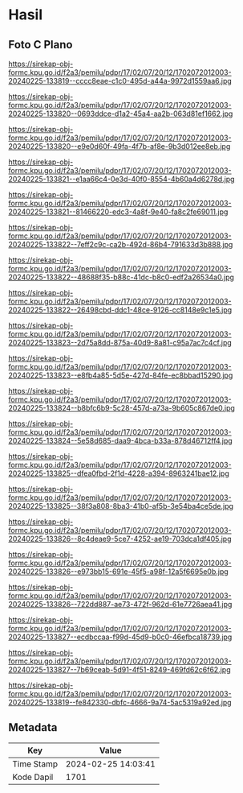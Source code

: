 # Hasil

## Foto C Plano

https://sirekap-obj-formc.kpu.go.id/f2a3/pemilu/pdpr/17/02/07/20/12/1702072012003-20240225-133819--cccc8eae-c1c0-495d-a44a-9972d1559aa6.jpg

https://sirekap-obj-formc.kpu.go.id/f2a3/pemilu/pdpr/17/02/07/20/12/1702072012003-20240225-133820--0693ddce-d1a2-45a4-aa2b-063d81ef1662.jpg

https://sirekap-obj-formc.kpu.go.id/f2a3/pemilu/pdpr/17/02/07/20/12/1702072012003-20240225-133820--e9e0d60f-49fa-4f7b-af8e-9b3d012ee8eb.jpg

https://sirekap-obj-formc.kpu.go.id/f2a3/pemilu/pdpr/17/02/07/20/12/1702072012003-20240225-133821--e1aa66c4-0e3d-40f0-8554-4b60a4d6278d.jpg

https://sirekap-obj-formc.kpu.go.id/f2a3/pemilu/pdpr/17/02/07/20/12/1702072012003-20240225-133821--81466220-edc3-4a8f-9e40-fa8c2fe69011.jpg

https://sirekap-obj-formc.kpu.go.id/f2a3/pemilu/pdpr/17/02/07/20/12/1702072012003-20240225-133822--7eff2c9c-ca2b-492d-86b4-791633d3b888.jpg

https://sirekap-obj-formc.kpu.go.id/f2a3/pemilu/pdpr/17/02/07/20/12/1702072012003-20240225-133822--48688f35-b88c-41dc-b8c0-edf2a26534a0.jpg

https://sirekap-obj-formc.kpu.go.id/f2a3/pemilu/pdpr/17/02/07/20/12/1702072012003-20240225-133822--26498cbd-ddc1-48ce-9126-cc8148e9c1e5.jpg

https://sirekap-obj-formc.kpu.go.id/f2a3/pemilu/pdpr/17/02/07/20/12/1702072012003-20240225-133823--2d75a8dd-875a-40d9-8a81-c95a7ac7c4cf.jpg

https://sirekap-obj-formc.kpu.go.id/f2a3/pemilu/pdpr/17/02/07/20/12/1702072012003-20240225-133823--e8fb4a85-5d5e-427d-84fe-ec8bbad15290.jpg

https://sirekap-obj-formc.kpu.go.id/f2a3/pemilu/pdpr/17/02/07/20/12/1702072012003-20240225-133824--b8bfc6b9-5c28-457d-a73a-9b605c867de0.jpg

https://sirekap-obj-formc.kpu.go.id/f2a3/pemilu/pdpr/17/02/07/20/12/1702072012003-20240225-133824--5e58d685-daa9-4bca-b33a-878d46712ff4.jpg

https://sirekap-obj-formc.kpu.go.id/f2a3/pemilu/pdpr/17/02/07/20/12/1702072012003-20240225-133825--dfea0fbd-2f1d-4228-a394-8963241bae12.jpg

https://sirekap-obj-formc.kpu.go.id/f2a3/pemilu/pdpr/17/02/07/20/12/1702072012003-20240225-133825--38f3a808-8ba3-41b0-af5b-3e54ba4ce5de.jpg

https://sirekap-obj-formc.kpu.go.id/f2a3/pemilu/pdpr/17/02/07/20/12/1702072012003-20240225-133826--8c4deae9-5ce7-4252-ae19-703dca1df405.jpg

https://sirekap-obj-formc.kpu.go.id/f2a3/pemilu/pdpr/17/02/07/20/12/1702072012003-20240225-133826--e973bb15-691e-45f5-a98f-12a5f6695e0b.jpg

https://sirekap-obj-formc.kpu.go.id/f2a3/pemilu/pdpr/17/02/07/20/12/1702072012003-20240225-133826--722dd887-ae73-472f-962d-61e7726aea41.jpg

https://sirekap-obj-formc.kpu.go.id/f2a3/pemilu/pdpr/17/02/07/20/12/1702072012003-20240225-133827--ecdbccaa-f99d-45d9-b0c0-46efbca18739.jpg

https://sirekap-obj-formc.kpu.go.id/f2a3/pemilu/pdpr/17/02/07/20/12/1702072012003-20240225-133827--7b69ceab-5d91-4f51-8249-469fd62c6f62.jpg

https://sirekap-obj-formc.kpu.go.id/f2a3/pemilu/pdpr/17/02/07/20/12/1702072012003-20240225-133819--fe842330-dbfc-4666-9a74-5ac5319a92ed.jpg


## Metadata

| Key        | Value               |
| ---------- | ------------------- |
| Time Stamp | 2024-02-25 14:03:41 |
| Kode Dapil | 1701                |



